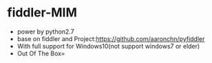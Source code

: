 # fiddler-MIM
* power by python2.7
* base on fiddler and Project:https://github.com/aaronchn/pyfiddler
* With full support for Windows10(not support windows7 or elder)
* Out Of The Box=
